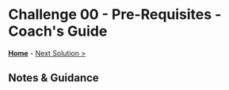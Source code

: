 # Challenge 00 - Pre-Requisites - Coach's Guide 

**[Home](./README.md)** - [Next Solution >](./Solution-01.md)

## Notes & Guidance

